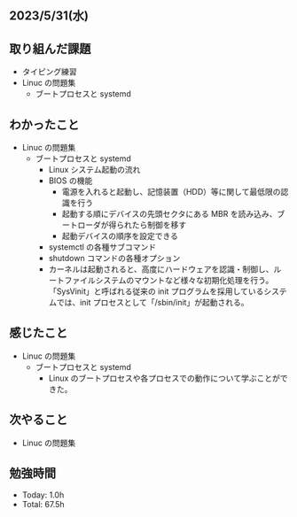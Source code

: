 ## 2023/5/31(水)

## 取り組んだ課題

- タイピング練習
- Linuc の問題集
  - ブートプロセスと systemd

## わかったこと

- Linuc の問題集
  - ブートプロセスと systemd
    - Linux システム起動の流れ
    - BIOS の機能
      - 電源を入れると起動し、記憶装置（HDD）等に関して最低限の認識を行う
      - 起動する順にデバイスの先頭セクタにある MBR を読み込み、ブートローダが得られたら制御を移す
      - 起動デバイスの順序を設定できる
    - systemctl の各種サブコマンド
    - shutdown コマンドの各種オプション
    - カーネルは起動されると、高度にハードウェアを認識・制御し、ルートファイルシステムのマウントなど様々な初期化処理を行う。「SysVinit」と呼ばれる従来の init プログラムを採用しているシステムでは、init プロセスとして「/sbin/init」が起動される。

## 感じたこと

- Linuc の問題集
  - ブートプロセスと systemd
    - Linux のブートプロセスや各プロセスでの動作について学ぶことができた。

## 次やること

- Linuc の問題集

## 勉強時間

- Today: 1.0h
- Total: 67.5h
